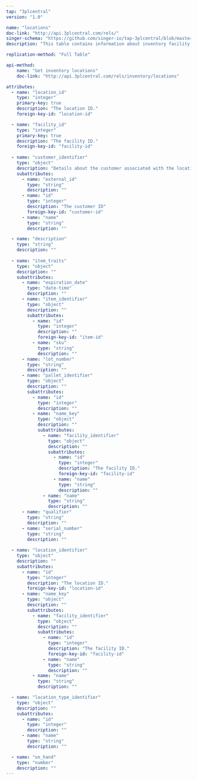 ```yaml
---
tap: "3plcentral"
version: "1.0"

name: "locations"
doc-link: "http://api.3plcentral.com/rels/"
singer-schema: "https://github.com/singer-io/tap-3plcentral/blob/master/tap_3plcentral/schemas/locations.json"
description: "This table contains information about inventory facility locations."

replication-method: "Full Table"

api-method:
    name: "Get inventory locations"
    doc-link: "http://api.3plcentral.com/rels/inventory/locations"

attributes:
  - name: "location_id"
    type: "integer"
    primary-key: true
    description: "The location ID."
    foreign-key-id: "location-id"

  - name: "facility_id"
    type: "integer"
    primary-key: true
    description: "The facility ID."
    foreign-key-id: "facility-id"
      
  - name: "customer_identifier"
    type: "object"
    description: "Details about the customer associated with the location."
    subattributes:
      - name: "external_id"
        type: "string"
        description: ""
      - name: "id"
        type: "integer"
        description: "The customer ID"
        foreign-key-id: "customer-id"
      - name: "name"
        type: "string"
        description: ""

  - name: "description"
    type: "string"
    description: ""
  
  - name: "item_traits"
    type: "object"
    description: ""
    subattributes:
      - name: "expiration_date"
        type: "date-time"
        description: ""
      - name: "item_identifier"
        type: "object"
        description: ""
        subattributes:
          - name: "id"
            type: "integer"
            description: ""
            foreign-key-id: "item-id"
          - name: "sku"
            type: "string"
            description: ""
      - name: "lot_number"
        type: "string"
        description: ""
      - name: "pallet_identifier"
        type: "object"
        description: ""
        subattributes:
          - name: "id"
            type: "integer"
            description: ""
          - name: "name_key"
            type: "object"
            description: ""
            subattributes:
              - name: "facility_identifier"
                type: "object"
                description: ""
                subattributes:
                  - name: "id"
                    type: "integer"
                    description: "The facility ID."
                    foreign-key-id: "facility-id"
                  - name: "name"
                    type: "string"
                    description: ""
              - name: "name"
                type: "string"
                description: ""
      - name: "qualifier"
        type: "string"
        description: ""
      - name: "serial_number"
        type: "string"
        description: ""
  
  - name: "location_identifier"
    type: "object"
    description: ""
    subattributes:
      - name: "id"
        type: "integer"
        description: "The location ID."
        foreign-key-id: "location-id"
      - name: "name_key"
        type: "object"
        description: ""
        subattributes:
          - name: "facility_identifier"
            type: "object"
            description: ""
            subattributes:
              - name: "id"
                type: "integer"
                description: "The facility ID."
                foreign-key-id: "facility-id"
              - name: "name"
                type: "string"
                description: ""
          - name: "name"
            type: "string"
            description: ""

  - name: "location_type_identifier"
    type: "object"
    description: ""
    subattributes:
      - name: "id"
        type: "integer"
        description: ""
      - name: "name"
        type: "string"
        description: ""

  - name: "on_hand"
    type: "number"
    description: ""
---
```

